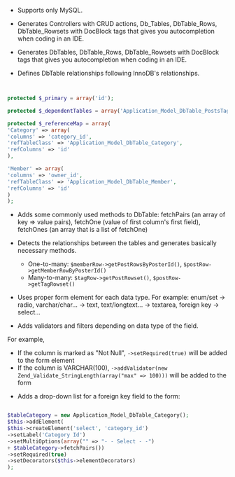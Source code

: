 - Supports only MySQL.

- Generates Controllers with CRUD actions, Db\_Tables, DbTable\_Rows, DbTable\_Rowsets with DocBlock tags that gives you autocompletion when coding in an IDE.

- Generates DbTables, DbTable\_Rows, DbTable\_Rowsets with DocBlock tags that gives you autocompletion when coding in an IDE.

- Defines DbTable relationships following InnoDB's relationships.
```php


protected $_primary = array('id');

protected $_dependentTables = array('Application_Model_DbTable_PostsTags');

protected $_referenceMap = array(
'Category' => array(
'columns' => 'category_id',
'refTableClass' => 'Application_Model_DbTable_Category',
'refColumns' => 'id'
),

'Member' => array(
'columns' => 'owner_id',
'refTableClass' => 'Application_Model_DbTable_Member',
'refColumns' => 'id'
)
);
```
- Adds some commonly used methods to DbTable: fetchPairs (an array of
key => value pairs), fetchOne (value of first column's first field), fetchOnes
(an array that is a list of fetchOne)

- Detects the relationships between the tables and generates basically necessary
methods.

  * One-to-many: `$memberRow->getPostRowsByPosterId()`, `$postRow->getMemberRowByPosterId()`
  * Many-to-many: `$tagRow->getPostRowset()`, `$postRow->getTagRowset()`

- Uses proper form element for each data type. For example: enum/set -> radio, varchar/char... -> text, text/longtext... -> textarea, foreign key -> select...

- Adds validators and filters depending on data type of the field.

For example,
  * If the column is marked as "Not Null", `->setRequired(true)` will be added to the form element
  * If the column is VARCHAR(100), `->addValidator(new Zend_Validate_StringLength(array("max" => 100)))` will be added to the form

- Adds a drop-down list for a foreign key field to the form:
```php

$tableCategory = new Application_Model_DbTable_Category();
$this->addElement(
$this->createElement('select', 'category_id')
->setLabel('Category Id')
->setMultiOptions(array("" => "- - Select - -")
+ $tableCategory->fetchPairs())
->setRequired(true)
->setDecorators($this->elementDecorators)
);
```